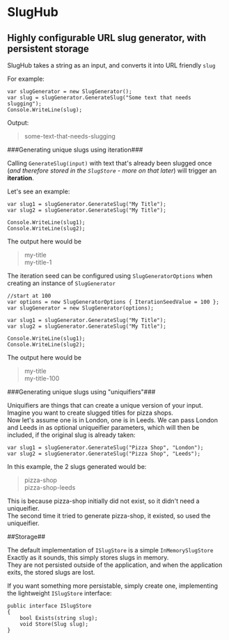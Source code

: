 # SlugHub #
## Highly configurable URL slug generator, with persistent storage ##

SlugHub takes a string as an input, and converts it into URL friendly `slug`

For example:

	var slugGenerator = new SlugGenerator();
	var slug = slugGenerator.GenerateSlug("Some text that needs slugging");
	Console.WriteLine(slug);

Output:

> some-text-that-needs-slugging

###Generating unique slugs using iteration###

Calling `GenerateSlug(input)` with text that's already been slugged once (*and therefore stored in the `SlugStore` - more on that later*) will trigger an **iteration**.  

Let's see an example:

	var slug1 = slugGenerator.GenerateSlug("My Title");
	var slug2 = slugGenerator.GenerateSlug("My Title");
	
	Console.WriteLine(slug1);
	Console.WriteLine(slug2);
	
The output here would be

>my-title  
>my-title-1

The iteration seed can be configured using `SlugGeneratorOptions` when creating an instance of `SlugGenerator`

	//start at 100
	var options = new SlugGeneratorOptions { IterationSeedValue = 100 };
	var slugGenerator = new SlugGenerator(options);

	var slug1 = slugGenerator.GenerateSlug("My Title");
	var slug2 = slugGenerator.GenerateSlug("My Title");
	
	Console.WriteLine(slug1);
	Console.WriteLine(slug2);

The output here would be

>my-title  
>my-title-100


###Generating unique slugs using "uniquifiers"###

Uniquifiers are things that can create a unique version of your input.  
Imagine you want to create slugged titles for pizza shops.  
Now let's assume one is in London, one is in Leeds.
We can pass London and Leeds in as optional uniqueifier parameters, which will then be included, if the original slug is already taken:

	var slug1 = slugGenerator.GenerateSlug("Pizza Shop", "London");
	var slug2 = slugGenerator.GenerateSlug("Pizza Shop", "Leeds");
	
In this example, the 2 slugs generated would be:

> pizza-shop  
> pizza-shop-leeds

This is because pizza-shop initially did not exist, so it didn't need a uniqueifier.  
The second time it tried to generate pizza-shop, it existed, so used the uniqueifier.

##Storage##

The default implementation of `ISlugStore` is a simple `InMemorySlugStore`  
Exactly as it sounds, this simply stores slugs in memory.  
They are not persisted outside of the application, and when the application exits, the stored slugs are lost.

If you want something more persistable, simply create one, implementing the lightweight `ISlugStore` interface:

    public interface ISlugStore
    {
        bool Exists(string slug);
        void Store(Slug slug);
    }
